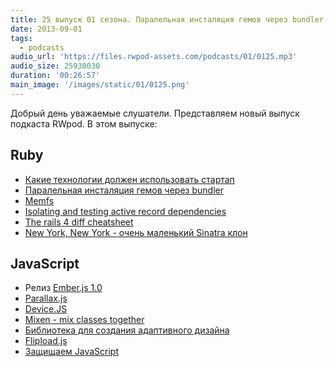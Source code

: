 ```yaml
---
title: 25 выпуск 01 сезона. Паралельная инсталяция гемов через bundler, Memfs, Ember.js 1.0, Flipload.js и прочее
date: 2013-09-01
tags:
  - podcasts
audio_url: 'https://files.rwpod-assets.com/podcasts/01/0125.mp3'
audio_size: 25930030
duration: '00:26:57'
main_image: '/images/static/01/0125.png'
---
```


Добрый день уважаемые слушатели. Представляем новый выпуск подкаста RWpod. В этом выпуске:

## Ruby

- [Какие технологии должен использовать стартап](http://matt.aimonetti.net/posts/2013/08/27/what-technology-should-my-startup-use/)
- [Паралельная инсталяция гемов через bundler](http://robots.thoughtbot.com/post/59584648154/parallel-gem-installing-using-bundler)
- [Memfs](https://github.com/simonc/memfs)
- [Isolating and testing active record dependencies](http://www.foraker.com/isolating-and-testing-active-record-dependencies/)
- [The rails 4 diff cheatsheet](http://owningrails.com/rails-4-diff-cheatsheet)
- [New York, New York - очень маленький Sinatra клон](http://alisnic.github.io/nyny/)

## JavaScript

- Релиз [Ember.js 1.0](http://emberjs.com/blog/2013/08/31/ember-1-0-released.html)
- [Parallax.js](http://wagerfield.github.io/parallax/)
- [Device.JS](http://matthewhudson.me/projects/device.js/)
- [Mixen - mix classes together](http://dev.hubspot.com/blog/announcing-mixen)
- [Библиотека для создания адаптивного дизайна](http://intentionjs.com/)
- [Flipload.js](http://pazguille.github.io/flipload/)
- [Защищаем JavaScript](http://www.defensivejs.com/)

